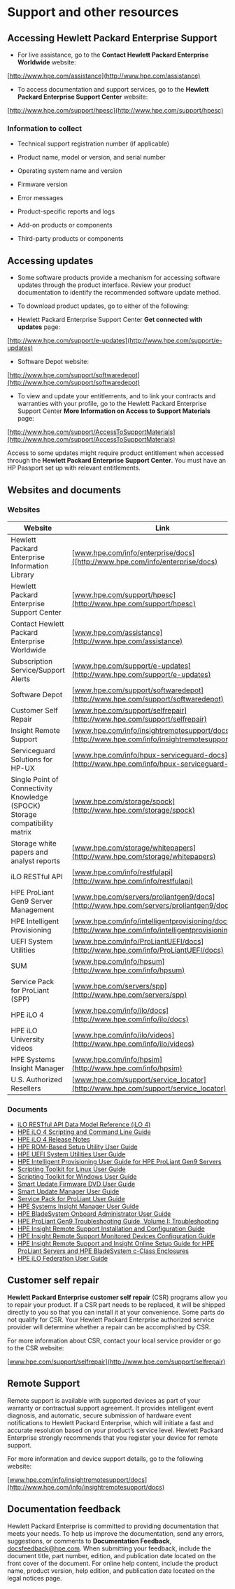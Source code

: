 # Support and other resources

## Accessing Hewlett Packard Enterprise Support

- For live assistance, go to the **Contact Hewlett Packard Enterprise Worldwide** website:

[http://www.hpe.com/assistance](http://www.hpe.com/assistance)

- To access documentation and support services, go to the **Hewlett Packard Enterprise Support Center** website:

[http://www.hpe.com/support/hpesc](http://www.hpe.com/support/hpesc)

### Information to collect

- Technical support registration number (if applicable)

- Product name, model or version, and serial number

- Operating system name and version

- Firmware version

- Error messages

- Product-specific reports and logs

- Add-on products or components

- Third-party products or components

## Accessing updates

- Some software products provide a mechanism for accessing software updates through the product interface. Review your product documentation to identify the recommended software update method.

- To download product updates, go to either of the following:

- Hewlett Packard Enterprise Support Center **Get connected with updates** page:

[http://www.hpe.com/support/e-updates](http://www.hpe.com/support/e-updates)

- Software Depot website:

[http://www.hpe.com/support/softwaredepot](http://www.hpe.com/support/softwaredepot)

- To view and update your entitlements, and to link your contracts and warranties with your profile, go to the Hewlett Packard Enterprise Support Center **More Information on Access to Support Materials** page:

[http://www.hpe.com/support/AccessToSupportMaterials](http://www.hpe.com/support/AccessToSupportMaterials)

<aside class="notice">Access to some updates might require product entitlement when accessed through the <b>Hewlett Packard Enterprise Support Center</b>. You must have an HP Passport set up with relevant entitlements.</aside>

## Websites and documents

### Websites

Website | Link
--------|-------
Hewlett Packard Enterprise Information Library 	| [www.hpe.com/info/enterprise/docs]([http://www.hpe.com/info/enterprise/docs)
Hewlett Packard Enterprise Support Center		| [www.hpe.com/support/hpesc](http://www.hpe.com/support/hpesc)
Contact Hewlett Packard Enterprise Worldwide	| [www.hpe.com/assistance](http://www.hpe.com/assistance)
Subscription Service/Support Alerts				| [www.hpe.com/support/e-updates](http://www.hpe.com/support/e-updates)
Software Depot									| [www.hpe.com/support/softwaredepot](http://www.hpe.com/support/softwaredepot)
Customer Self Repair							| [www.hpe.com/support/selfrepair](http://www.hpe.com/support/selfrepair)
Insight Remote Support							| [www.hpe.com/info/insightremotesupport/docs](http://www.hpe.com/info/insightremotesupport/docs)
Serviceguard Solutions for HP-UX				| [www.hpe.com/info/hpux-serviceguard-docs](http://www.hpe.com/info/hpux-serviceguard-docs)
Single Point of Connectivity Knowledge (SPOCK) Storage compatibility matrix	| [www.hpe.com/storage/spock](http://www.hpe.com/storage/spock)
Storage white papers and analyst reports		| [www.hpe.com/storage/whitepapers](http://www.hpe.com/storage/whitepapers)
iLO RESTful API									| [www.hpe.com/info/restfulapi](http://www.hpe.com/info/restfulapi)
HPE ProLiant Gen9 Server Management				| [www.hpe.com/servers/proliantgen9/docs](http://www.hpe.com/servers/proliantgen9/docs)
HPE Intelligent Provisioning					| [www.hpe.com/info/intelligentprovisioning/docs](http://www.hpe.com/info/intelligentprovisioning/docs)
UEFI System Utilities							| [www.hpe.com/info/ProLiantUEFI/docs](http://www.hpe.com/info/ProLiantUEFI/docs)
SUM												| [www.hpe.com/info/hpsum](http://www.hpe.com/info/hpsum)
Service Pack for ProLiant (SPP)					| [www.hpe.com/servers/spp](http://www.hpe.com/servers/spp)
HPE iLO 4										| [www.hpe.com/info/ilo/docs](http://www.hpe.com/info/ilo/docs)
HPE iLO University videos						| [www.hpe.com/info/ilo/videos](http://www.hpe.com/info/ilo/videos)
HPE Systems Insight Manager						| [www.hpe.com/info/hpsim](http://www.hpe.com/info/hpsim)
U.S. Authorized Resellers						| [www.hpe.com/support/service_locator](http://www.hpe.com/support/service_locator)

### Documents

- [iLO RESTful API Data Model Reference (iLO 4)](http://h22208.www2.hpe.com/eginfolib/servers/docs/HPRestfultool/iLo4/data_model_reference.html)
- [HPE iLO 4 Scripting and Command Line Guide](http://h20564.www2.hpe.com/hpsc/doc/public/display?docId=c03334058)
- [HPE iLO 4 Release Notes](http://h20565.www2.hpe.com/hpsc/doc/public/display?docId=emr_na-c03334036&lang=en-us&cc=us)
- [HPE ROM-Based Setup Utility User Guide](http://h20564.www2.hpe.com/hpsc/doc/public/display?docId=c00191707)
- [HPE UEFI System Utilities User Guide](http://www.hp.com/ctg/Manual/c04398276.pdf)
- [HPE Intelligent Provisioning User Guide for HPE ProLiant Gen9 Servers](http://www.hp.com/ctg/Manual/c04419967.pdf)
- [Scripting Toolkit for Linux User Guide](http://h10032.www1.hp.com/ctg/Manual/c04409570.pdf)
- [Scripting Toolkit for Windows User Guide](http://h10032.www1.hp.com/ctg/Manual/c04083436)
- [Smart Update Firmware DVD User Guide](ftp://ftp.hp.com/pub/c-products/servers/management/smartstart/FWUsersGuide9.00.pdf)
- [Smart Update Manager User Guide](http://h20564.www2.hpe.com/hpsc/doc/public/display?docId=c05059565)
- [Service Pack for ProLiant User Guide](http://h20564.www2.hpe.com/hpsc/doc/public/display?docId=c03190790)
- [HPE Systems Insight Manager User Guide](http://h20628.www2.hp.com/km-ext/kmcsdirect/emr_na-c04764043-2.pdf)
- [HPE BladeSystem Onboard Administrator User Guide](http://h20628.www2.hpe.com/km-ext/kmcsdirect/emr_na-c00705292-47.pdf)
- [HPE ProLiant Gen9 Troubleshooting Guide, Volume I: Troubleshooting](http://www.hp.com/ctg/Manual/c04444029.pdf)
- [HPE Insight Remote Support Installation and Configuration Guide](http://h20564.www2.hpe.com/hpsc/doc/public/display?docId=c04844076)
- [HPE Insight Remote Support Monitored Devices Configuration Guide](http://h20564.www2.hpe.com/hpsc/doc/public/display?docId=c04844085)
- [HPE Insight Remote Support and Insight Online Setup Guide for HPE ProLiant Servers and HPE BladeSystem c-Class Enclosures](http://h20564.www2.hpe.com/hpsc/doc/public/display?docId=c03508827)
- [HPE iLO Federation User Guide](http://h20564.www2.hpe.com/hpsc/doc/public/display?docId=c04149067)

## Customer self repair

**Hewlett Packard Enterprise customer self repair** (CSR) programs allow you to repair your product. If a CSR part needs to be replaced, it will be shipped directly to you so that you can install it at your convenience. Some parts do not qualify for CSR. Your Hewlett Packard Enterprise authorized service provider will determine whether a repair can be accomplished by CSR.

For more information about CSR, contact your local service provider or go to the CSR website:

[www.hpe.com/support/selfrepair](http://www.hpe.com/support/selfrepair)

## Remote Support

Remote support is available with supported devices as part of your warranty or contractual support agreement. It provides intelligent event diagnosis, and automatic, secure submission of hardware event notifications to Hewlett Packard Enterprise, which will initiate a fast and accurate resolution based on your product’s service level. Hewlett Packard Enterprise strongly recommends that you register your device for remote support.

For more information and device support details, go to the following website:

[www.hpe.com/info/insightremotesupport/docs](http://www.hpe.com/info/insightremotesupport/docs)

## Documentation feedback

Hewlett Packard Enterprise is committed to providing documentation that meets your needs. To help us improve the documentation, send any errors, suggestions, or comments to **Documentation Feedback**, [docsfeedback@hpe.com](mailto:docsfeedback@hpe.com). When submitting your feedback, include the document title, part number, edition, and publication date located on the front cover of the document. For online help content, include the product name, product version, help edition, and publication date located on the legal notices page.
